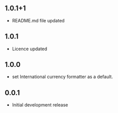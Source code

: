 
## 1.0.1+1
* README.md file updated

## 1.0.1
* Licence updated

## 1.0.0
* set International currency formatter as a default.

## 0.0.1

* Initial development release